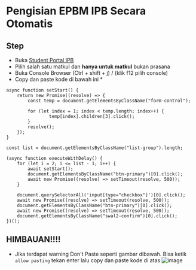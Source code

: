 # Pengisian EPBM IPB Secara Otomatis

## Step
- Buka [Student Portal IPB](https://studentportal.ipb.ac.id/Akademik/EPBM)
- Pilih salah satu matkul dan **hanya untuk matkul** bukan prasana
- Buka Console Browser (Ctrl + shift + j) / (klik f12 pilih console)
- Copy dan paste kode di bawah ini *

```
async function setStart() {
    return new Promise((resolve) => {
        const temp = document.getElementsByClassName("form-control");

        for (let index = 1; index < temp.length; index++) {
                temp[index].children[3].click();
        }
        resolve();
    });
}

const list = document.getElementsByClassName("list-group").length;

(async function executeWithDelay() {
    for (let i = 2; i <= list - 1; i++) {
        await setStart();
        document.getElementsByClassName("btn-primary")[0].click();
        await new Promise((resolve) => setTimeout(resolve, 500));
    }
    
    document.querySelectorAll('input[type="checkbox"]')[0].click();
    await new Promise((resolve) => setTimeout(resolve, 500));
    document.getElementsByClassName("btn-primary")[0].click();
    await new Promise((resolve) => setTimeout(resolve, 500));
    document.getElementsByClassName("swal2-confirm")[0].click();
})();
```
## HIMBAUAN!!!!
- Jika terdapat warning Don't Paste seperti gambar dibawah. Bisa ketik `allow pasting` tekan enter lalu copy dan paste kode di atas
  ![image](https://github.com/user-attachments/assets/74550e1f-546a-4716-82cc-5708c073bcd2)

